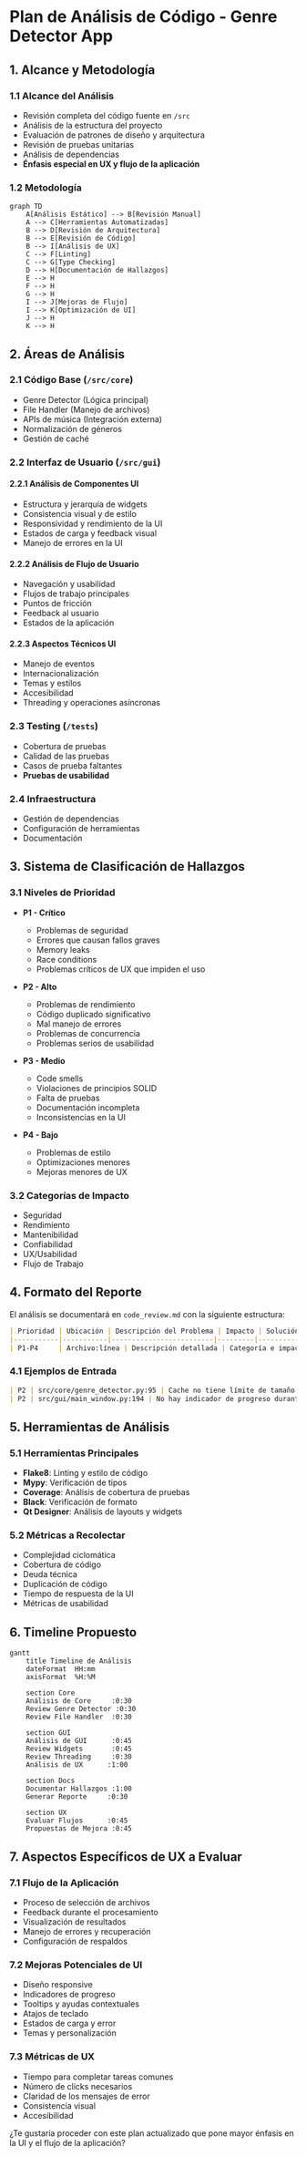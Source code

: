# Plan de Análisis de Código - Genre Detector App

## 1. Alcance y Metodología

### 1.1 Alcance del Análisis
- Revisión completa del código fuente en `/src`
- Análisis de la estructura del proyecto
- Evaluación de patrones de diseño y arquitectura
- Revisión de pruebas unitarias
- Análisis de dependencias
- **Énfasis especial en UX y flujo de la aplicación**

### 1.2 Metodología
```mermaid
graph TD
    A[Análisis Estático] --> B[Revisión Manual]
    A --> C[Herramientas Automatizadas]
    B --> D[Revisión de Arquitectura]
    B --> E[Revisión de Código]
    B --> I[Análisis de UX]
    C --> F[Linting]
    C --> G[Type Checking]
    D --> H[Documentación de Hallazgos]
    E --> H
    F --> H
    G --> H
    I --> J[Mejoras de Flujo]
    I --> K[Optimización de UI]
    J --> H
    K --> H
```

## 2. Áreas de Análisis

### 2.1 Código Base (`/src/core`)
- Genre Detector (Lógica principal)
- File Handler (Manejo de archivos)
- APIs de música (Integración externa)
- Normalización de géneros
- Gestión de caché

### 2.2 Interfaz de Usuario (`/src/gui`)
#### 2.2.1 Análisis de Componentes UI
- Estructura y jerarquía de widgets
- Consistencia visual y de estilo
- Responsividad y rendimiento de la UI
- Estados de carga y feedback visual
- Manejo de errores en la UI

#### 2.2.2 Análisis de Flujo de Usuario
- Navegación y usabilidad
- Flujos de trabajo principales
- Puntos de fricción
- Feedback al usuario
- Estados de la aplicación

#### 2.2.3 Aspectos Técnicos UI
- Manejo de eventos
- Internacionalización
- Temas y estilos
- Accesibilidad
- Threading y operaciones asíncronas

### 2.3 Testing (`/tests`)
- Cobertura de pruebas
- Calidad de las pruebas
- Casos de prueba faltantes
- **Pruebas de usabilidad**

### 2.4 Infraestructura
- Gestión de dependencias
- Configuración de herramientas
- Documentación

## 3. Sistema de Clasificación de Hallazgos

### 3.1 Niveles de Prioridad
- **P1 - Crítico**
  - Problemas de seguridad
  - Errores que causan fallos graves
  - Memory leaks
  - Race conditions
  - Problemas críticos de UX que impiden el uso

- **P2 - Alto**
  - Problemas de rendimiento
  - Código duplicado significativo
  - Mal manejo de errores
  - Problemas de concurrencia
  - Problemas serios de usabilidad

- **P3 - Medio**
  - Code smells
  - Violaciones de principios SOLID
  - Falta de pruebas
  - Documentación incompleta
  - Inconsistencias en la UI

- **P4 - Bajo**
  - Problemas de estilo
  - Optimizaciones menores
  - Mejoras menores de UX

### 3.2 Categorías de Impacto
- Seguridad
- Rendimiento
- Mantenibilidad
- Confiabilidad
- UX/Usabilidad
- Flujo de Trabajo

## 4. Formato del Reporte

El análisis se documentará en `code_review.md` con la siguiente estructura:

```markdown
| Prioridad | Ubicación | Descripción del Problema | Impacto | Solución Propuesta |
|-----------|-----------|-------------------------|---------|-------------------|
| P1-P4     | Archivo:línea | Descripción detallada | Categoría e impacto | Recomendación |
```

### 4.1 Ejemplos de Entrada
```markdown
| P2 | src/core/genre_detector.py:95 | Cache no tiene límite de tamaño | Rendimiento: Puede causar problemas de memoria | Implementar LRU cache con tamaño máximo |
| P2 | src/gui/main_window.py:194 | No hay indicador de progreso durante el procesamiento | UX: Usuario no sabe cuánto falta | Agregar barra de progreso con porcentaje |
```

## 5. Herramientas de Análisis

### 5.1 Herramientas Principales
- **Flake8**: Linting y estilo de código
- **Mypy**: Verificación de tipos
- **Coverage**: Análisis de cobertura de pruebas
- **Black**: Verificación de formato
- **Qt Designer**: Análisis de layouts y widgets

### 5.2 Métricas a Recolectar
- Complejidad ciclomática
- Cobertura de código
- Deuda técnica
- Duplicación de código
- Tiempo de respuesta de la UI
- Métricas de usabilidad

## 6. Timeline Propuesto

```mermaid
gantt
    title Timeline de Análisis
    dateFormat  HH:mm
    axisFormat  %H:%M
    
    section Core
    Análisis de Core     :0:30
    Review Genre Detector :0:30
    Review File Handler  :0:30
    
    section GUI
    Análisis de GUI      :0:45
    Review Widgets       :0:45
    Review Threading     :0:30
    Análisis de UX      :1:00
    
    section Docs
    Documentar Hallazgos :1:00
    Generar Reporte     :0:30

    section UX
    Evaluar Flujos      :0:45
    Propuestas de Mejora :0:45
```

## 7. Aspectos Específicos de UX a Evaluar

### 7.1 Flujo de la Aplicación
- Proceso de selección de archivos
- Feedback durante el procesamiento
- Visualización de resultados
- Manejo de errores y recuperación
- Configuración de respaldos

### 7.2 Mejoras Potenciales de UI
- Diseño responsive
- Indicadores de progreso
- Tooltips y ayudas contextuales
- Atajos de teclado
- Estados de carga y error
- Temas y personalización

### 7.3 Métricas de UX
- Tiempo para completar tareas comunes
- Número de clicks necesarios
- Claridad de los mensajes de error
- Consistencia visual
- Accesibilidad

¿Te gustaría proceder con este plan actualizado que pone mayor énfasis en la UI y el flujo de la aplicación?
